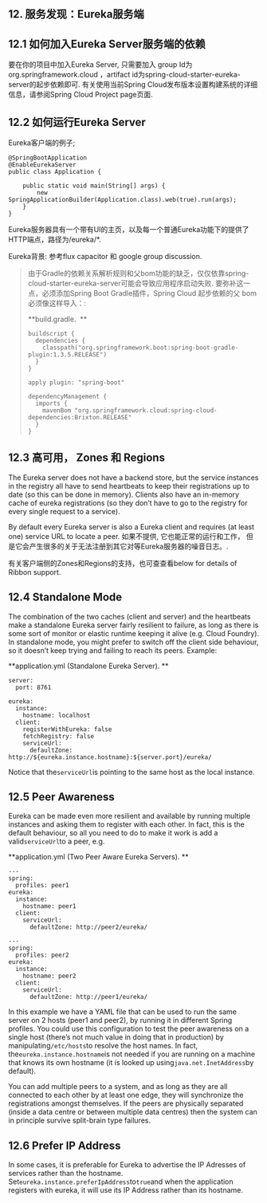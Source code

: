 ## 12. 服务发现：Eureka服务端

## 12.1 如何加入Eureka Server服务端的依赖

要在你的项目中加入Eureka Server, 只需要加入 group Id为org.springframework.cloud ，artifact id为spring-cloud-starter-eureka-server的起步依赖即可. 有关使用当前Spring Cloud发布版本设置构建系统的详细信息，请参阅Spring Cloud Project page页面.

## 12.2 如何运行Eureka Server

Eureka客户端的例子;

    @SpringBootApplication
    @EnableEurekaServer
    public class Application {
    
        public static void main(String[] args) {
            new SpringApplicationBuilder(Application.class).web(true).run(args);
        }
    }
    

Eureka服务器具有一个带有UI的主页，以及每一个普通Eureka功能下的提供了HTTP端点，路径为/eureka/*.

Eureka背景: 参考flux capacitor 和 google group discussion.

> 由于Gradle的依赖关系解析规则和父bom功能的缺乏，仅仅依靠spring-cloud-starter-eureka-server可能会导致应用程序启动失败. 要弥补这一点，必须添加Spring Boot Gradle插件，Spring Cloud 起步依赖的父 bom必须像这样导入：:
> 
> **build.gradle.  **
> 
>     buildscript {
>       dependencies {
>         classpath("org.springframework.boot:spring-boot-gradle-plugin:1.3.5.RELEASE")
>       }
>     }
>     
>     apply plugin: "spring-boot"
>     
>     dependencyManagement {
>       imports {
>         mavenBom "org.springframework.cloud:spring-cloud-dependencies:Brixton.RELEASE"
>       }
>     }
>     

## 12.3 高可用， Zones 和 Regions

The Eureka server does not have a backend store, but the service instances in the registry all have to send heartbeats to keep their registrations up to date (so this can be done in memory). Clients also have an in-memory cache of eureka registrations (so they don’t have to go to the registry for every single request to a service).

By default every Eureka server is also a Eureka client and requires (at least one) service URL to locate a peer. 如果不提供, 它也能正常的运行和工作， 但是它会产生很多的关于无法注册到其它对等Eureka服务器的噪音日志。.

有关客户端侧的Zones和Regions的支持，也可查查看below for details of Ribbon support.

## 12.4 Standalone Mode

The combination of the two caches (client and server) and the heartbeats make a standalone Eureka server fairly resilient to failure, as long as there is some sort of monitor or elastic runtime keeping it alive (e.g. Cloud Foundry). In standalone mode, you might prefer to switch off the client side behaviour, so it doesn’t keep trying and failing to reach its peers. Example:

**application.yml (Standalone Eureka Server). **

    server:
      port: 8761
    
    eureka:
      instance:
        hostname: localhost
      client:
        registerWithEureka: false
        fetchRegistry: false
        serviceUrl:
          defaultZone: http://${eureka.instance.hostname}:${server.port}/eureka/
    

Notice that the`serviceUrl`is pointing to the same host as the local instance.

## 12.5 Peer Awareness

Eureka can be made even more resilient and available by running multiple instances and asking them to register with each other. In fact, this is the default behaviour, so all you need to do to make it work is add a valid`serviceUrl`to a peer, e.g.

**application.yml (Two Peer Aware Eureka Servers). **

    ---
    spring:
      profiles: peer1
    eureka:
      instance:
        hostname: peer1
      client:
        serviceUrl:
          defaultZone: http://peer2/eureka/
    
    ---
    spring:
      profiles: peer2
    eureka:
      instance:
        hostname: peer2
      client:
        serviceUrl:
          defaultZone: http://peer1/eureka/
    

In this example we have a YAML file that can be used to run the same server on 2 hosts (peer1 and peer2), by running it in different Spring profiles. You could use this configuration to test the peer awareness on a single host (there’s not much value in doing that in production) by manipulating`/etc/hosts`to resolve the host names. In fact, the`eureka.instance.hostname`is not needed if you are running on a machine that knows its own hostname (it is looked up using`java.net.InetAddress`by default).

You can add multiple peers to a system, and as long as they are all connected to each other by at least one edge, they will synchronize the registrations amongst themselves. If the peers are physically separated \(inside a data centre or between multiple data centres) then the system can in principle survive split-brain type failures.

## 12.6 Prefer IP Address

In some cases, it is preferable for Eureka to advertise the IP Adresses of services rather than the hostname. Set`eureka.instance.preferIpAddress`to`true`and when the application registers with eureka, it will use its IP Address rather than its hostname.